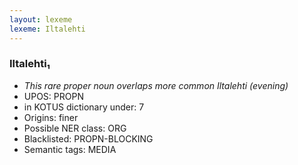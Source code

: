 ```yaml
---
layout: lexeme
lexeme: Iltalehti
---
```


###  Iltalehti₁

* _This rare proper noun overlaps more common *Iltalehti* (evening)_
* UPOS:  PROPN
* in KOTUS dictionary under:  7
* Origins: finer 
* Possible NER class:  ORG
* Blacklisted:  PROPN-BLOCKING
* Semantic tags:  MEDIA

